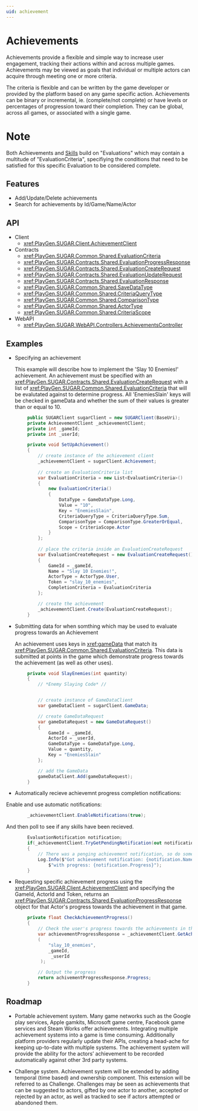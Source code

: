 ```yaml
---
uid: achievement
---
```


# Achievements
Achievements provide a flexible and simple way to increase user engagement, tracking their actions within and across multiple games. Achievements may be viewed as goals that individual or multiple actors can acquire through meeting one or more criteria. 

The criteria is flexible and can be written by the game developer or provided by the platform based on any game specific action. Achievements can be binary or incremental, ie. (complete/not complete) or have levels or percentages of progression toward their completion. They can be global, across all games, or associated with a single game. 

# Note
Both Achievements and [Skills](skill.md) build on "Evaluations" which may contain a multitude of "EvaluationCriteria", specifiying the conditions that need to be satisfied for this specific Evaluation to be considered complete.

## Features
* Add/Update/Delete achievements
* Search for achievements by Id/Game/Name/Actor

## API
* Client
    * <xref:PlayGen.SUGAR.Client.AchievementClient>
* Contracts
    * <xref:PlayGen.SUGAR.Common.Shared.EvaluationCriteria>
    * <xref:PlayGen.SUGAR.Contracts.Shared.EvaluationProgressResponse>
    * <xref:PlayGen.SUGAR.Contracts.Shared.EvaluationCreateRequest>
    * <xref:PlayGen.SUGAR.Contracts.Shared.EvaluationUpdateRequest>
    * <xref:PlayGen.SUGAR.Contracts.Shared.EvaluationResponse>
    * <xref:PlayGen.SUGAR.Common.Shared.SaveDataType>
    * <xref:PlayGen.SUGAR.Common.Shared.CriteriaQueryType>
    * <xref:PlayGen.SUGAR.Common.Shared.ComparisonType>
    * <xref:PlayGen.SUGAR.Common.Shared.ActorType>
    * <xref:PlayGen.SUGAR.Common.Shared.CriteriaScope>
* WebAPI
    * <xref:PlayGen.SUGAR.WebAPI.Controllers.AchievementsController>

## Examples
* Specifying an achievement

	This example will describe how to implement the 'Slay 10 Enemies!' achievement. An achievement must be specified with an <xref:PlayGen.SUGAR.Contracts.Shared.EvaluationCreateRequest> with a list of <xref:PlayGen.SUGAR.Common.Shared.EvaluationCriteria> that will be evalutated against to determine progress.
	All 'EnemiesSlain' keys will be checked in gameData and whether the sum of their values is greater than or equal to 10.

```cs
		public SUGARClient sugarClient = new SUGARClient(BaseUri);
		private AchievementClient _achievementClient;
		private int _gameId;
		private int _userId;

		private void SetUpAchievement()
		{
			// create instance of the achievement client
			_achievementClient = sugarClient.Achievement;
			
			// create an EvaluationCriteria list
			var EvaluationCriteria = new List<EvaluationCriteria>()
			{
				new EvaluationCriteria()
				{
					DataType = GameDataType.Long,
					Value = "10",
					Key = "EnemiesSlain",
					CriteriaQueryType = CriteriaQueryType.Sum,
					ComparisonType = ComparisonType.GreaterOrEqual,
					Scope = CriteriaScope.Actor
				}
			};
			
			// place the criteria inside an EvaluationCreateRequest
			var EvaluationCreateRequest = new EvaluationCreateRequest()
			{
				GameId = _gameId,
				Name = "Slay 10 Enemies!",
				ActorType = ActorType.User,
				Token = "slay_10_enemies",
				CompletionCriteria = EvaluationCriteria
			};

			// create the achievement
			_achievementClient.Create(EvaluationCreateRequest);
		}
```

* Submitting data for when somthing which may be used to evaluate progress towards an Achievement  
	
	An achievement uses keys in <xref:gameData> that match its <xref:PlayGen.SUGAR.Common.Shared.EvaluationCriteria>. This data is submitted at points in the game which demonstrate progress towards the achievement (as well as other uses).

```cs
		private void SlayEnemies(int quantity)
		{
			// *Enemy Slaying Code* //


			// create instance of GameDataClient
			var gameDataClient = sugarClient.GameData;

			// create GameDataRequest
			var gameDataRequest = new GameDataRequest()
			{
				GameId = _gameId,
				ActorId = _userId,
				GameDataType = GameDataType.Long,
				Value = quantity,
				Key = "EnemiesSlain"
			};

			// add the GameData
			gameDataClient.Add(gameDataRequest);
		}
```

* Automatically recieve achievemnt progress completion notifications:

 Enable and use automatic notifications:

```cs
		_achievementClient.EnableNotifications(true);
```
	
  And then poll to see if any skills have been recieved.

```cs
		EvaluationNotification notification;
		if(_achievementClient.TryGetPendingNotification(out notification))
		{
			// There was a penging achievement notification, so do something with it
			Log.Info($"Got achievement notification: {notification.Name} " + 
				$"with progress: {notification.Progress}");
		}
```

 * Requesting specific achievement progress using the <xref:PlayGen.SUGAR.Client.AchievementClient> and specifying the GameId, ActorId and Token, returns an <xref:PlayGen.SUGAR.Contracts.Shared.EvaluationProgressResponse> object for that Actor's progress towards the achievement in that game. 

```cs
		private float CheckAchievementProgress()
		{
			// Check the user's progress towards the achievements in the specified game
			var achievementProgressResponse = _achievementClient.GetAchievementProgress
			(
				"slay_10_enemies", 
				_gameId,
				 _userId
			 );

			// Output the progress
			return achivementProgressResponse.Progress;
		}
```

## Roadmap

* Portable achievement system.
Many game networks such as the Google play services, Apple gamkits, Microsoft game centre, Facebook game services and Steam Works offer achievements. Integrating multiple achievement systems into a game is time consuming. Additionally platform providers regularly update their APIs, creating a head-ache for keeping up-to-date with multiple systems. The achievement system will provide the ability for the actors’ achievement to be recorded automatically against other 3rd party systems.   

* Challenge system.
Achievement system will be extended by adding temporal (time based) and ownership component. This extension will be referred to as Challenge.  Challenges may be seen as achievements that can be suggested to actors, gifted by one actor to another, accepted or  rejected by an actor, as well as tracked to see if actors attempted or abandoned them. 

